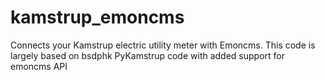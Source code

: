 # kamstrup_emoncms
Connects your Kamstrup electric utility meter with Emoncms. This code is largely based on bsdphk PyKamstrup code with added support for emoncms API
